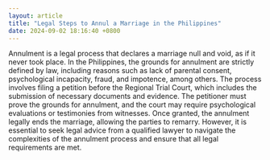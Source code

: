 ```yaml
---
layout: article
title: "Legal Steps to Annul a Marriage in the Philippines"
date: 2024-09-02 18:16:40 +0800
---
```


<p>Annulment is a legal process that declares a marriage null and void, as if it never took place. In the Philippines, the grounds for annulment are strictly defined by law, including reasons such as lack of parental consent, psychological incapacity, fraud, and impotence, among others. The process involves filing a petition before the Regional Trial Court, which includes the submission of necessary documents and evidence. The petitioner must prove the grounds for annulment, and the court may require psychological evaluations or testimonies from witnesses. Once granted, the annulment legally ends the marriage, allowing the parties to remarry. However, it is essential to seek legal advice from a qualified lawyer to navigate the complexities of the annulment process and ensure that all legal requirements are met.</p>